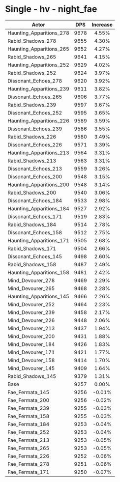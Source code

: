 # Single - hv - night_fae
| Actor | DPS | Increase |
|---|:---:|:---:|
|Haunting_Apparitions_278|9678|4.55%|
|Rabid_Shadows_278|9655|4.30%|
|Haunting_Apparitions_265|9652|4.27%|
|Rabid_Shadows_265|9641|4.15%|
|Haunting_Apparitions_252|9629|4.02%|
|Rabid_Shadows_252|9624|3.97%|
|Dissonant_Echoes_278|9620|3.92%|
|Haunting_Apparitions_239|9611|3.82%|
|Dissonant_Echoes_265|9606|3.77%|
|Rabid_Shadows_239|9597|3.67%|
|Dissonant_Echoes_252|9595|3.65%|
|Haunting_Apparitions_226|9589|3.59%|
|Dissonant_Echoes_239|9586|3.55%|
|Rabid_Shadows_226|9580|3.49%|
|Dissonant_Echoes_226|9571|3.39%|
|Haunting_Apparitions_213|9564|3.31%|
|Rabid_Shadows_213|9563|3.31%|
|Dissonant_Echoes_213|9559|3.26%|
|Dissonant_Echoes_200|9548|3.15%|
|Haunting_Apparitions_200|9548|3.14%|
|Rabid_Shadows_200|9540|3.06%|
|Dissonant_Echoes_184|9533|2.98%|
|Haunting_Apparitions_184|9527|2.92%|
|Dissonant_Echoes_171|9519|2.83%|
|Rabid_Shadows_184|9514|2.78%|
|Dissonant_Echoes_158|9512|2.75%|
|Haunting_Apparitions_171|9505|2.68%|
|Rabid_Shadows_171|9504|2.66%|
|Dissonant_Echoes_145|9498|2.60%|
|Rabid_Shadows_158|9487|2.49%|
|Haunting_Apparitions_158|9481|2.42%|
|Mind_Devourer_278|9469|2.29%|
|Mind_Devourer_265|9468|2.28%|
|Haunting_Apparitions_145|9466|2.26%|
|Mind_Devourer_252|9464|2.23%|
|Mind_Devourer_239|9458|2.17%|
|Mind_Devourer_226|9448|2.06%|
|Mind_Devourer_213|9437|1.94%|
|Mind_Devourer_200|9431|1.88%|
|Mind_Devourer_184|9426|1.83%|
|Mind_Devourer_171|9421|1.77%|
|Mind_Devourer_158|9414|1.70%|
|Mind_Devourer_145|9409|1.64%|
|Rabid_Shadows_145|9379|1.31%|
|Base|9257|0.00%|
|Fae_Fermata_145|9256|-0.01%|
|Fae_Fermata_200|9256|-0.02%|
|Fae_Fermata_239|9255|-0.03%|
|Fae_Fermata_158|9255|-0.03%|
|Fae_Fermata_184|9253|-0.04%|
|Fae_Fermata_252|9253|-0.04%|
|Fae_Fermata_213|9253|-0.05%|
|Fae_Fermata_265|9253|-0.05%|
|Fae_Fermata_226|9252|-0.06%|
|Fae_Fermata_278|9251|-0.06%|
|Fae_Fermata_171|9250|-0.07%|
